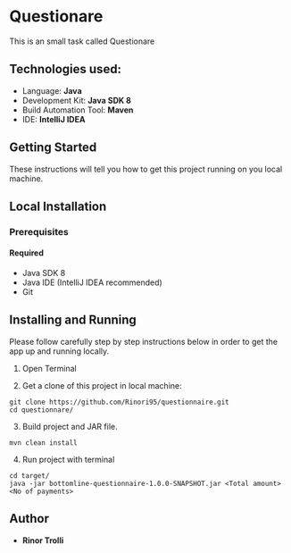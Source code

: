 # Questionare 
This is an small task called Questionare
## Technologies used:
  * Language: **Java**
  * Development Kit: **Java SDK 8**
  * Build Automation Tool: **Maven**
  * IDE: **IntelliJ IDEA**

## Getting Started
These instructions will tell you how to get this project running on you local machine.

## Local Installation
### Prerequisites
  #### Required
   * Java SDK 8
   * Java IDE (IntelliJ IDEA recommended)
   * Git
## Installing and Running 
Please follow carefully step by step instructions below in order to get the app up and running locally.

1. Open Terminal

2. Get a clone of this project in local machine:
```
git clone https://github.com/Rinori95/questionnaire.git
cd questionnare/
```
3. Build project and JAR file.
```
mvn clean install
```
4. Run project with terminal
```
cd target/
java -jar bottomline-questionnaire-1.0.0-SNAPSHOT.jar <Total amount> <No of payments>
```

 ## Author
  * **Rinor Trolli**
